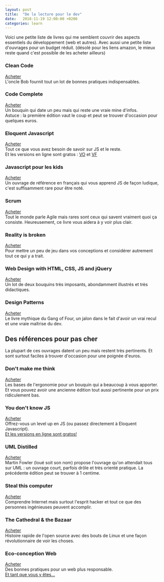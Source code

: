 ```yaml
---
layout: post
title:  "De la lecture pour le dev"
date:   2018-11-19 12:00:00 +0200
categories: learn
---
```


Voici une petite liste de livres qui me semblent couvrir des aspects essentiels du développement (web et autres). Avec aussi une petite liste d'ouvrages pour un budget réduit.
(désolé pour les liens amazon, le mieux reste quand c'est possible de les acheter ailleurs)

### Clean Code
[Acheter](https://medium.com/r/?url=https%3A%2F%2Fwww.amazon.fr%2FClean-Code-Handbook-Software-Craftsmanship%2Fdp%2F0132350882%2Fref%3Dsr_1_1%3Fie%3DUTF8%26qid%3D1542615666%26sr%3D8-1%26keywords%3Dcode%2Bcomplete)   
L'oncle Bob fournit tout un lot de bonnes pratiques indispensables.

### Code Complete
[Acheter](https://medium.com/r/?url=https%3A%2F%2Fwww.amazon.fr%2FCode-Complete-Second-Steve-McConnell%2Fdp%2F0735619670%2Fref%3Dsr_1_2%3Fie%3DUTF8%26qid%3D1542615666%26sr%3D8-2%26keywords%3Dcode%2Bcomplete)   
Un bouquin qui date un peu mais qui reste une vraie mine d'infos.    
Astuce : la première édition vaut le coup et peut se trouver d'occasion pour quelques euros.  

### Eloquent Javascript
[Acheter](https://medium.com/r/?url=https%3A%2F%2Fwww.amazon.fr%2FEloquent-JavaScript-3rd-Introduction-Programming%2Fdp%2F1593279507%2Fref%3Dsr_1_1%3Fs%3Denglish-books%26ie%3DUTF8%26qid%3D1542615911%26sr%3D1-1%26keywords%3Deloquent%2Bjavascript)   
Tout ce que vous avez besoin de savoir sur JS et le reste.   
Et les versions en ligne sont gratos : [VO](https://eloquentjavascript.net/) et [VF](https://fr.eloquentjavascript.net/contents.html)   

### Javascript pour les kids
[Acheter](https://medium.com/r/?url=https%3A%2F%2Fwww.amazon.fr%2FJavaScript-pour-kids-D%25C3%25A8s-ans%2Fdp%2F2212118503%2Fref%3Dsr_1_1%3Fs%3Dbooks%26ie%3DUTF8%26qid%3D1542616463%26sr%3D1-1%26keywords%3Djavascript%2Bpour%2Bles%2Bkids)    
Un ouvrage de référence en français qui vous apprend JS de façon ludique, c'est suffisamment rare pour être noté.  

### Scrum
[Acheter](https://medium.com/r/?url=https%3A%2F%2Fwww.amazon.fr%2FScrum-%25C3%25A9d-pratique-vivante-lagilit%25C3%25A9%2Fdp%2F2100779230%2Fref%3Dsr_1_1%3Fie%3DUTF8%26qid%3D1542615959%26sr%3D8-1%26keywords%3Dscrum%2Bclaude%2Baubry)   
Tout le monde parle Agile mais rares sont ceux qui savent vraiment quoi ça consiste. Heureusement, ce livre vous aidera à y voir plus clair.    

### Reality is broken
[Acheter](https://medium.com/r/?url=https%3A%2F%2Fwww.amazon.fr%2FReality-Broken-Better-McGonigal-2012-04-05%2Fdp%2FB017OQ4MA6%2Fref%3Dsr_1_1%3Fs%3Dbooks%26ie%3DUTF8%26qid%3D1542616015%26sr%3D1-1%26keywords%3Dreality%2Bis%2Bbroken)    
Pour mettre un peu de jeu dans vos conceptions et considérer autrement tout ce qui y a trait.  

### Web Design with HTML, CSS, JS and jQuery
[Acheter](https://medium.com/r/?url=https%3A%2F%2Fwww.amazon.fr%2Fgp%2Fproduct%2F1118907442%2Fref%3Doh_aui_search_detailpage%3Fie%3DUTF8%26psc%3D1)    
Un lot de deux bouquins très imposants, abondamment illustrés et très didactiques.

### Design Patterns
[Acheter](https://medium.com/r/?url=https%3A%2F%2Fwww.amazon.fr%2FDesign-Patterns-Elements-Reusable-Object-Oriented%2Fdp%2F0201633612%2Fref%3Dsr_1_1%3Fs%3Denglish-books%26ie%3DUTF8%26qid%3D1542616777%26sr%3D1-1%26keywords%3Ddesign%2Bpatterns)   
Le livre mythique du Gang of Four, un jalon dans le fait d'avoir un vrai recul et une vraie maîtrise du dev.   

## Des références pour pas cher
La plupart de ces ouvrages datent un peu mais restent très pertinents. Et sont surtout faciles à trouver d'occasion pour une poignée d'euros.   

### Don't make me think
[Acheter](https://medium.com/r/?url=https%3A%2F%2Fwww.amazon.fr%2FDont-Make-Think-Usability-Paperback%2Fdp%2FB00M0DJAP6%2Fref%3Dsr_1_5%3Fs%3Dbooks%26ie%3DUTF8%26qid%3D1542616180%26sr%3D1-5%26keywords%3Ddont%2Bmake%2Bme%2Bthink)   
Les bases de l'ergonomie pour un bouquin qui a beaucoup à vous apporter. Et vous pouvez avoir une ancienne édition tout aussi pertinente pour un prix ridiculement bas.  

### You don't know JS
[Acheter](https://medium.com/r/?url=https%3A%2F%2Fwww.amazon.fr%2FYou-Dont-Know-JS-published%2Fdp%2FB018CJQRZW%2Fref%3Dasap_bc%3Fie%3DUTF8)   
Offrez-vous un level up en JS (ou passez directement à Eloquent Javascript).     
[Et les versions en ligne sont gratos!](https://github.com/getify/You-Dont-Know-JS)   

### UML Distilled
[Acheter](https://medium.com/r/?url=https%3A%2F%2Fwww.amazon.fr%2FUml-Distilled-Standard-Modeling-Language%2Fdp%2F9332553939%2Fref%3Dsr_1_1%3Fs%3Dbooks%26ie%3DUTF8%26qid%3D1542616359%26sr%3D1-1%26keywords%3DUML%2Bdistilled)   
Martin Fowler (loué soit son nom) propose l'ouvrage qu'on attendait tous sur UML : un ouvrage court, parfois drôle et très orienté pratique. La précédente édition peut se trouver à 1 centime.

### Steal this computer
[Acheter](https://medium.com/r/?url=https%3A%2F%2Fwww.amazon.fr%2FSteal-This-Computer-Book-4-0%2Fdp%2F1593271050%2Fref%3Dsr_1_1%3Fs%3Denglish-books%26ie%3DUTF8%26qid%3D1542616934%26sr%3D1-1%26keywords%3Dsteal%2Bthis%2Bcomputer)   
Comprendre Internet mais surtout l'esprit hacker et tout ce que des personnes ingénieuses peuvent accomplir.

### The Cathedral & the Bazaar
[Acheter](https://medium.com/r/?url=https%3A%2F%2Fwww.amazon.fr%2FCathedral-Bazaar-en-anglais%2Fdp%2F0596001088%2Fref%3Dsr_1_cc_1%3Fs%3Daps%26ie%3DUTF8%26qid%3D1542617147%26sr%3D1-1-catcorr%26keywords%3Dcathedral%2Bbazaar)  
Histoire rapide de l'open source avec des bouts de Linux et une façon révolutionnaire de voir les choses.   

### Eco-conception Web
[Acheter](https://medium.com/r/?url=https%3A%2F%2Fwww.amazon.fr%2FEco-conception-web-115-bonnes-pratiques%2Fdp%2F2212140711%2Fref%3Dsr_1_cc_3%3Fs%3Daps%26ie%3DUTF8%26qid%3D1542617030%26sr%3D1-3-catcorr%26keywords%3D%25C3%25A9co-conception)   
Des bonnes pratiques pour un web plus responsable.  
[Et tant que vous y êtes…](https://medium.com/r/?url=https%3A%2F%2Fcollectif.greenit.fr%2F)